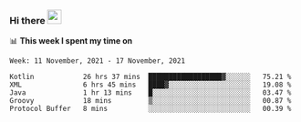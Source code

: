 ### Hi there <a href="https://www.gautamkrishnar.com/"><img src="https://media.giphy.com/media/hvRJCLFzcasrR4ia7z/giphy.gif" width="25px"></a>

📊 **This week I spent my time on**

<!--START_SECTION:waka-->
```text
Week: 11 November, 2021 - 17 November, 2021

Kotlin            26 hrs 37 mins  ██████████████████▓░░░░░░   75.21 % 
XML               6 hrs 45 mins   ████▓░░░░░░░░░░░░░░░░░░░░   19.08 % 
Java              1 hr 13 mins    █░░░░░░░░░░░░░░░░░░░░░░░░   03.47 % 
Groovy            18 mins         ▒░░░░░░░░░░░░░░░░░░░░░░░░   00.87 % 
Protocol Buffer   8 mins          ░░░░░░░░░░░░░░░░░░░░░░░░░   00.39 % 
```
<!--END_SECTION:waka-->
